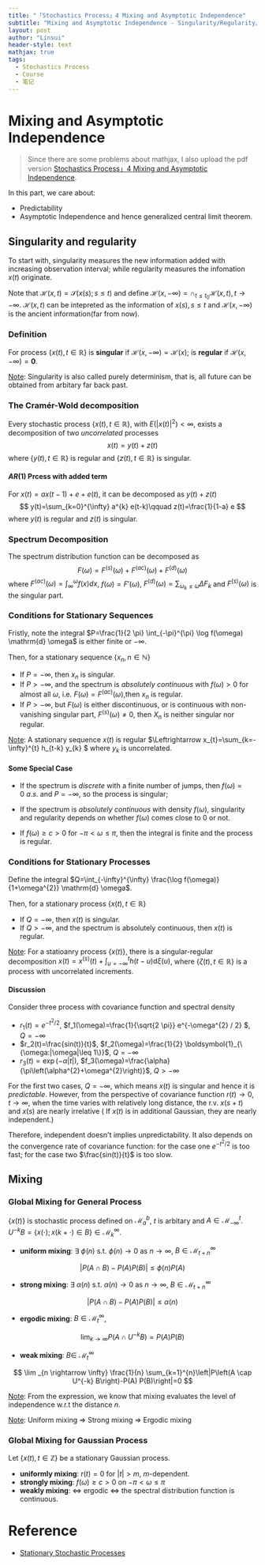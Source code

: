 ```yaml
---
title: "「Stochastics Process」4 Mixing and Asymptotic Independence"
subtitle: "Mixing and Asymptotic Independence - Singularity/Regularity/The Cramér-Wold decomposition/Mixing"
layout: post
author: "Linsui"
header-style: text
mathjax: true
tags:
  - Stochastics Process
  - Course
  - 笔记
---
```


# Mixing and Asymptotic Independence

> Since there are some problems about mathjax, I also upload the pdf version <a href="https://denglinsui.github.io/pdf/StochasticsProcess/03.pdf" target="_blank">Stochastics Process」4 Mixing and Asymptotic Independence</a>. 

In this part, we care about:

- Predictability
- Asymptotic Independence and hence generalized central limit theorem.

## Singularity and regularity  

To start with, singularity measures the new information added with increasing observation interval; while regularity measures the infomation $x(t)$ originate.

Note that $\mathscr{H}(x, t)=\mathscr{S}(x(s) ; s \leq t)$ and define $\mathscr{H}(x,-\infty)=\cap_{t \leq t_{0}} \mathscr{H}(x, t),t\rightarrow-\infty$. $\mathscr{H}(x, t)$ can be intepreted as the information of $x(s),s\leq t$ and $\mathscr{H}(x, -\infty)$ is the ancient information(far from now).

### Definition

For process $\{x(t), t \in \mathbb{R}\}$ is **singular** if $\mathscr{H}(x,-\infty)=\mathscr{H}(x)$; is **regular** if $\mathscr{H}(x,-\infty)=\mathbf{0}$.

<u>Note</u>: Singularity is also called purely determinism, that is, all future can be obtained from arbitary far back past.

### The Cramér-Wold decomposition

Every stochastic process $\{x(t), t \in \mathbb{R}\},$ with $E\left(|x(t)|^{2}\right)<\infty,$ exists a decomposition of two *uncorrelated* processes
$$
x(t)=y(t)+z(t)
$$
where $\{y(t), t \in \mathbb{R}\}$ is regular and $\{z(t), t \in \mathbb{R}\}$ is singular.

#### $AR(1)$ Prcess with added term

For $x(t)=a x(t-1)+e+e(t)$, it can be decomposed as $y(t)+z(t)$
$$
y(t)=\sum_{k=0}^{\infty} a^{k} e(t-k)\qquad z(t)=\frac{1}{1-a} e
$$
where $y(t)$ is regular and $z(t)$ is singular.

### Spectrum Decomposition

The spectrum distribution function can be decomposed as
$$
F(\omega)=F^{(s)}(\omega)+F^{(ac)}(\omega)+F^{(d)}(\omega)
$$
where $F^{(ac)}(\omega)=\int_{\infty}^\omega f(x)dx$, $f(\omega)=F'(\omega)$, $F^{(d)}(\omega)=\sum_{\omega_{k} \leq \omega} \Delta F_{k}$ and $F^{(s)}(\omega)$ is the singular part.

### Conditions for Stationary Sequences

Fristly, note the integral $P=\frac{1}{2 \pi} \int_{-\pi}^{\pi} \log f(\omega) \mathrm{d} \omega$ is either finite or $-\infty$.

Then, for a stationary sequence $\left\{x_{n}, n \in \mathbb{N}\right\}$

- If $P=-\infty,$ then $x_{n}$ is singular. 
- If $P>-\infty,$ and the spectrum is *absolutely continuous* with $f(\omega)>0$ for almost all $\omega$, i.e.​ $F(\omega)=F^{(ac)}(\omega)$,​ then $x_{n}$ is regular. 
- If $P>-\infty,$ but $F(\omega)$ is either discontinuous, or is continuous with non-vanishing singular part, $F^{(s)}(\omega) \neq 0,$ then $X_{n}$ is neither singular nor regular.

<u>Note</u>: A stationary sequence $x(t)$ is regular $\Leftrightarrow
x_{t}=\sum_{k=-\infty}^{t} h_{t-k} y_{k}
$
where $y_{k}$ is uncorrelated.

#### Some Special Case

- If the spectrum is *discrete* with a finite number of jumps, then $f(\omega) = 0\ a.s.$  and $P = -\infty$, so the process is singular;

- If the spectrum is *absolutely continuous* with density $f(\omega)$, singularity
  and regularity depends on whether $f(\omega)$ comes close to $0$ or not.  

- If $f(\omega) \geq c>0$ for $-\pi<\omega \leq \pi$, then the integral is finite and the process is regular.

### Conditions for Stationary Processes

Define the integral $Q=\int_{-\infty}^{\infty} \frac{\log f(\omega)}{1+\omega^{2}} \mathrm{d} \omega$.

Then, for a stationary process $\{x(t), t \in \mathbb{R}\}$

- If $Q=-\infty,$ then $x(t)$ is singular.
- If $Q>-\infty,$ and the spectrum is absolutely continuous, then $x(t)$ is regular.

<u>Note</u>: For a statioanry process $\{x(t)\}$, there is a singular-regular decomposition $x(t)=x^{(s)}(t)+\int_{u=-\infty}^{t} h(t-u) \mathrm{d} \xi(u)$, where $\{\zeta(t), t \in \mathbb{R}\}$ is a process with uncorrelated increments.

#### Discussion

Consider three process with covariance function and spectral density

- $r_1(t)=e^{-t^2/2}$, $f_1(\omega)=\frac{1}{\sqrt{2 \pi}} e^{-\omega^{2} / 2} $, $Q=-\infty$
- $r_2(t)=\frac{sin(t)}{t}$, $f_2(\omega)=\frac{1}{2} \boldsymbol{1}_{\{\omega:|\omega|\leq 1\}}$, $Q=-\infty$
- $r_3(t)=\exp(-\alpha|t|)$, $f_3(\omega)=\frac{\alpha}{\pi\left(\alpha^{2}+\omega^{2}\right)}$, $Q>-\infty$

For the first two cases, $Q=-\infty$, which means $x(t)$ is singular and hence it is *predictable*. However, from the perspective of covariance function $r(t)\rightarrow 0, t\rightarrow\infty$, when the time varies with relatively long distance, the r.v. $x(s+t)$ and $x(s)$ are nearly irrelative ( If $x(t)$ is in additional Gaussian, they are nearly independent.) 

Therefore, independent doesn't implies unpredictability. It also depends on the convergence rate of covariance function: for the case one $e^{-t^2/2}$ is too fast; for the case two $\frac{sin(t)}{t}$ is too slow.

## Mixing

### Global Mixing for General Process

$\{x(t)\}$ is stochastic process defined on $\mathscr{M}_a^b$,  $t$ is arbitary and $A \in \mathscr{M}_{-\infty}^{t}$. $U^{-k} B=\{x(\cdot) ; x(k+\cdot) \in B\} \in \mathscr{M}_{k}^{\infty}$.

- **uniform mixing**: $\exists\ \phi(n)$ s.t. $\phi(n) \rightarrow 0$ as $n \rightarrow \infty,$ $B \in \mathscr{M}_{t+n}^{\infty}$

$$
|P(A \cap B)-P(A) P(B)| \leq \phi(n) P(A)
$$

- **strong mixing**: $\exists\ \alpha(n)$ s.t. $\alpha(n) \rightarrow 0$ as $n \rightarrow \infty,$ $B \in \mathscr{M}_{t+n}^{\infty}$

$$
|P(A \cap B)-P(A) P(B)| \leq \alpha(n)
$$

- **ergodic mixing**:  $B \in \mathscr{M}_{t}^{\infty}$, 

$$
\lim _{k \rightarrow \infty} P\left(A \cap U^{-k} B\right)=P(A) P(B)
$$

- **weak mixing**: $B \in$ $\mathscr{M}_{t}^{\infty}$

$$
\lim _{n \rightarrow \infty} \frac{1}{n} \sum_{k=1}^{n}\left|P\left(A \cap U^{-k} B\right)-P(A) P(B)\right|=0
$$

<u>Note</u>: From the expression, we know that mixing evaluates the level of independence w.r.t the distance $n$.

<u>Note</u>: Uniform mixing $\Rightarrow$ Strong mixing $\Rightarrow$ Ergodic mixing

### Global Mixing for Gaussian Process

Let $\{x(t), t \in \mathbb{Z}\}$ be a stationary Gaussian process. 

- **uniformly mixing**: $r(t)=0$ for $|t|>m$, $m$-dependent.
- **strongly mixing**: $f(\omega) \geq c>0$ on $-\pi<\omega \leq \pi$
- **weakly mixing**: $\Leftrightarrow$ ergodic $\Leftrightarrow$ the spectral distribution function is continuous.

# Reference

- [Stationary Stochastic Processes](https://www.amazon.com/Stationary-Stochastic-Processes-Applications-Statistical/dp/1466557796)

  

  


